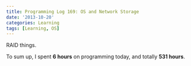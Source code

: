 ```yaml
---
title: Programming Log 169: OS and Network Storage
date: '2013-10-20'
categories: Learning
tags: [Learning, OS]
---
```


RAID things.

To sum up, I spent **6 hours** on programming today, and totally **531 hours**.